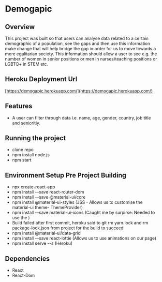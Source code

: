 # Demogapic 

## Overview
This project was built so that users can analyse data related to a certain demographic of a population, see the gaps and then use this information make change that will help bridge the gap in order for us to move towards a more egalitarian society. This information should allow a user to see e.g. the number of women in senior positions or men in nurses/teaching positions or LGBTQ+ in STEM etc.

## Heroku Deployment Url
[https://demogapic.herokuapp.com/](https://demogapic.herokuapp.com/)

## Features
- A user can filter through data i.e. name, age, gender, country, job title and senioritiy.

## Running the project
- clone repo
- npm install node.js
- npm start

## Environment Setup Pre Project Building
- npx create-react-app
- npm install --save react-router-dom
- npm install --save @material-ui/core
- npm install @material-ui-styles (JSS - Allows us to customise the material-ui theme- ThemeProvider)
- npm install --save material-ui-icons (Caught me by surpirse: Needed to use the <MenuIcon />)
- Build failed after first commit, heroku said to git rm yarn.lock and rm package-lock.json from project for the build to succeed
- npm install @material-ui/data-grid
- npm install --save react-lottie (Allows us to use animations on our page)
- npm install serve --s (Heroku)

## Dependencies
- React 
- React-Dom
